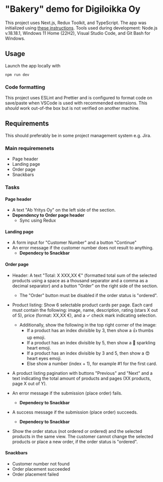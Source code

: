# "Bakery" demo for Digiloikka Oy

This project uses Next.js, Redux Toolkit, and TypeScript. The app was initialized using [these instructions](https://react-redux.js.org/introduction/getting-started). Tools used during development: Node.js v.18.18.1, Windows 11 Home (22H2), Visual Studio Code, and Git Bash for Windows.

## Usage

Launch the app locally with

```
npm run dev
```

### Code formatting

This project uses ESLint and Prettier and is configured to format code on save/paste when VSCode is used with recommended extensions. This _should_ work out-of-the box but is not verified on another machine.

## Requirements

This should preferably be in some project management system e.g. Jira.

### Main requiremenets

- Page header
- Landing page
- Order page
- Snackbars

### Tasks

#### Page header

- A text "Ab Yritys Oy" on the left side of the section.
- **Dependency to Order page header**
  - Sync using Redux

#### Landing page

- A form input for "Customer Number" and a button "Continue"
- An error message if the customer number does not result to anything.
  - **Dependecy to Snackbar**

#### Order page

- Header: A text "Total: X XXX,XX €" (formatted total sum of the selected products using a space as a thousand separator and a comma as a decimal separator) and a button "Order" on the right side of the section.
  - The "Order" button must be disabled if the order status is "ordered".
- Product listing: Show 6 selectable product cards per page. Each card must contain the following: image, name, description, rating (stars X out of 5), price (format: XX,XX €), and a ✓ check mark indicating selection.
  - Additionally, show the following in the top right corner of the image:
    - If a product has an index divisible by 3, then show a 👍 thumbs up emoji.
    - If a product has an index divisible by 5, then show a 💖 sparkling heart emoji.
    - If a product has an index divisible by 3 and 5, then show a 😍 heart eyes emoji.
    - Else show a number (index + 1), for example #1 for the first card.

- A product listing pagination with buttons "Previous" and "Next" and a text indicating the total amount of products and pages (XX products, page X out of Y).
- An error message if the submission (place order) fails.
  - **Dependecy to Snackbar**
- A success message if the submission (place order) succeeds.
  - **Dependecy to Snackbar**
- Show the order status (not ordered or ordered) and the selected products in the same view. The customer cannot change the selected products or place a new order, if the order status is "ordered".

#### Snackbars

- Customer number not found
- Order placement succeeded
- Order placement failed
